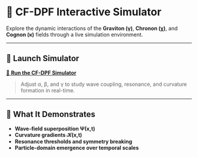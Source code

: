 # 🌌 CF-DPF Interactive Simulator

Explore the dynamic interactions of the **Graviton (γ)**, **Chronon (χ)**, and **Cognon (κ)** fields through a live simulation environment.

---

## 🧩 Launch Simulator

[🚀 **Run the CF-DPF Simulator**](https://compressive-framework-jzawmyjakcuafw5twzcskd.streamlit.app/)

> Adjust α, β, and γ to study wave coupling, resonance, and curvature formation in real-time.

---

## 🧠 What It Demonstrates

- **Wave-field superposition Ψ(x,t)**  
- **Curvature gradients 𝒦(x,t)**  
- **Resonance thresholds and symmetry breaking**  
- **Particle-domain emergence over temporal scales**

